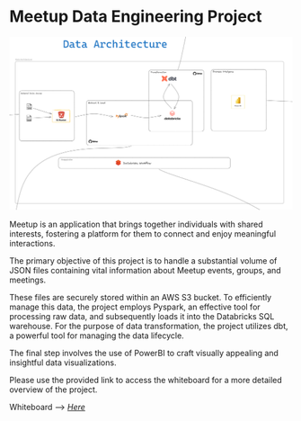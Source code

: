 # Meetup Data Engineering Project

<p align="center">
  <img src="https://github.com/ufukceyhanli/meetup-data-engineering-project/blob/main/images/data_architecture.png">
</p>

Meetup is an application that brings together individuals with shared interests, fostering a platform for them to connect and enjoy meaningful interactions. <br>

The primary objective of this project is to handle a substantial volume of JSON files containing vital information about Meetup events, groups, and meetings. <br>

These files are securely stored within an AWS S3 bucket. To efficiently manage this data, the project employs Pyspark, an effective tool for processing raw data, and subsequently loads it into the Databricks SQL warehouse. For the purpose of data transformation, the project utilizes dbt, a powerful tool for managing the data lifecycle. <be>

The final step involves the use of PowerBI to craft visually appealing and insightful data visualizations. <br>

Please use the provided link to access the whiteboard for a more detailed overview of the project. <be>

Whiteboard --> [*Here*](https://excalidraw.com/#room=27456684828541171ff0,NgsEOOcVa_qukHyJUocbgA)
